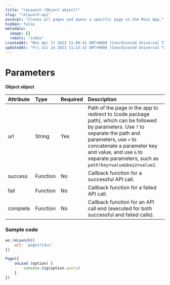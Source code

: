 ```yaml
---
title: "reLaunch (Object object)"
slug: "relaunch-api"
excerpt: "Closes all pages and opens a specific page in the Mini App."
hidden: false
metadata: 
  image: []
  robots: "index"
createdAt: "Mon Apr 17 2023 11:00:41 GMT+0000 (Coordinated Universal Time)"
updatedAt: "Fri Jul 14 2023 11:13:32 GMT+0000 (Coordinated Universal Time)"
---
```

# Parameters

**Object object**

| Attribute | Type     | Required | Description                                                                                                                                                                                                                                                                   |
| :-------- | :------- | :------- | :---------------------------------------------------------------------------------------------------------------------------------------------------------------------------------------------------------------------------------------------------------------------------- |
| url       | String   | Yes      | Path of the page in the app to redirect to (code package path), which can be followed by parameters. Use `?` to separate the path and parameters, use `=` to concatenate a parameter key and value, and use `&` to separate parameters, such as `path?key=value&key2=value2`. |
| success   | Function | No       | Callback function for a successful API call.                                                                                                                                                                                                                                  |
| fail      | Function | No       | Callback function for a failed API call.                                                                                                                                                                                                                                      |
| complete  | Function | No       | Callback function for an API call end (executed for both successful and failed calls).                                                                                                                                                                                        |

### Sample code

```javascript page2.js
wx.reLaunch({
	url: 'page1?id=1'
})
```
```javascript page1.js
Page({
	onLoad (option) {
		console.log(option.query)
	}
})
```
